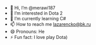 - 👋 Hi, I’m @merawi187
- 👀 I’m interested in Dota 2
- 🌱 I’m currently learning C#
- 📫 How to reach me lazarencko@bk.ru
- 😄 Pronouns: He
- ⚡ Fun fact: I love play Dota)

<!---
merawi187/merawi187 is a ✨ special ✨ repository because its `README.md` (this file) appears on your GitHub profile.
You can click the Preview link to take a look at your changes.
--->

